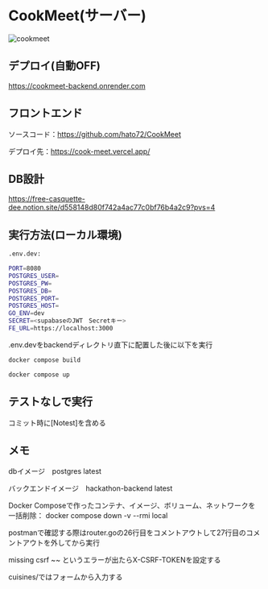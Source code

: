 # CookMeet(サーバー)
![cookmeet](https://github.com/hato72/go_backend_hackathon/assets/139688965/54235b01-2da0-491e-857c-18581b70b518)

## デプロイ(自動OFF)
https://cookmeet-backend.onrender.com

## フロントエンド
ソースコード：https://github.com/hato72/CookMeet

デプロイ先：https://cook-meet.vercel.app/

## DB設計
https://free-casquette-dee.notion.site/d558148d80f742a4ac77c0bf76b4a2c9?pvs=4


## 実行方法(ローカル環境)

```sh
.env.dev:

PORT=8080
POSTGRES_USER=
POSTGRES_PW=
POSTGRES_DB=
POSTGRES_PORT=
POSTGRES_HOST=
GO_ENV=dev
SECRET=<supabaseのJWT　Secretキー>
FE_URL=https://localhost:3000
```

.env.devをbackendディレクトリ直下に配置した後に以下を実行

<!-- ```sh
docker compose build

docker compose up

docker compose run --rm backend sh

go run src/migrate/migrate.go

go run src/main.go

``` -->

```sh
docker compose build

docker compose up
```
## テストなしで実行
コミット時に[Notest]を含める


## メモ
dbイメージ　postgres latest 

バックエンドイメージ　hackathon-backend latest

Docker Composeで作ったコンテナ、イメージ、ボリューム、ネットワークを一括削除：
docker compose down -v --rmi local

postmanで確認する際はrouter.goの26行目をコメントアウトして27行目のコメントアウトを外してから実行

missing csrf ~~ というエラーが出たらX-CSRF-TOKENを設定する

cuisines/ではフォームから入力する
